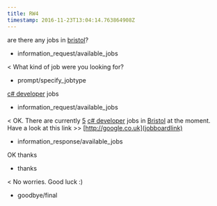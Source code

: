 ```yaml
---
title: RW4
timestamp: 2016-11-23T13:04:14.763864908Z
---
```


are there any jobs in [bristol](city)?
* information_request/available_jobs

< What kind of job were you looking for?
* prompt/specify_jobtype

[c# developer](jobrole) jobs
* information_request/available_jobs

< OK. There are currently [5](jobcount) [c# developer](jobrole) jobs in [Bristol](city) at the moment. Have a look at this link >> [http://google.co.uk](jobboardlink)
* information_response/available_jobs

OK thanks
* thanks

< No worries. Good luck :)
* goodbye/final
